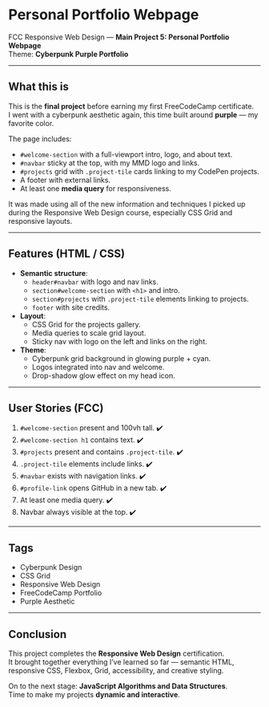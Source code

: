 # Personal Portfolio Webpage

FCC Responsive Web Design — **Main Project 5: Personal Portfolio Webpage**  
Theme: **Cyberpunk Purple Portfolio**

---

## What this is
This is the **final project** before earning my first FreeCodeCamp certificate.  
I went with a cyberpunk aesthetic again, this time built around **purple** — my favorite color.  

The page includes:
- `#welcome-section` with a full-viewport intro, logo, and about text.  
- `#navbar` sticky at the top, with my MMD logo and links.  
- `#projects` grid with `.project-tile` cards linking to my CodePen projects.  
- A footer with external links.  
- At least one **media query** for responsiveness.  

It was made using all of the new information and techniques I picked up during the Responsive Web Design course, especially CSS Grid and responsive layouts.  

---

## Features (HTML / CSS)

- **Semantic structure**:
  - `header#navbar` with logo and nav links.
  - `section#welcome-section` with `<h1>` and intro.
  - `section#projects` with `.project-tile` elements linking to projects.
  - `footer` with site credits.
- **Layout**:
  - CSS Grid for the projects gallery.
  - Media queries to scale grid layout.
  - Sticky nav with logo on the left and links on the right.
- **Theme**:
  - Cyberpunk grid background in glowing purple + cyan.
  - Logos integrated into nav and welcome.
  - Drop-shadow glow effect on my head icon.  

---

## User Stories (FCC)

1. `#welcome-section` present and 100vh tall. ✔️  
2. `#welcome-section h1` contains text. ✔️  
3. `#projects` present and contains `.project-tile`. ✔️  
4. `.project-tile` elements include links. ✔️  
5. `#navbar` exists with navigation links. ✔️  
6. `#profile-link` opens GitHub in a new tab. ✔️  
7. At least one media query. ✔️  
8. Navbar always visible at the top. ✔️  

---

## Tags
- Cyberpunk Design  
- CSS Grid  
- Responsive Web Design  
- FreeCodeCamp Portfolio  
- Purple Aesthetic  

---

## Conclusion
This project completes the **Responsive Web Design** certification.  
It brought together everything I’ve learned so far — semantic HTML, responsive CSS, Flexbox, Grid, accessibility, and creative styling.  

On to the next stage: **JavaScript Algorithms and Data Structures**.  
Time to make my projects **dynamic and interactive**.  
